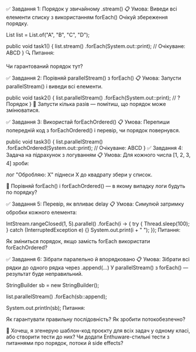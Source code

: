 
✅ Завдання 1: Порядок у звичайному .stream()
📋 Умова:
Виведи всі елементи списку з використанням forEach()
Очікуй збереження порядку.

List<String> list = List.of("A", "B", "C", "D");

public void task1() {
list.stream()
.forEach(System.out::print); // Очікуване: ABCD
}
🔍 Питання:

Чи гарантований порядок тут?

✅ Завдання 2: Порівняй parallelStream() з forEach()
📋 Умова:
Запусти parallelStream() і виведи всі елементи.

public void task2() {
list.parallelStream()
.forEach(System.out::print); // ? Порядок
}
🧠 Запусти кілька разів — помітиш, 
що порядок може змінюватися.

✅ Завдання 3: Використай forEachOrdered()
📋 Умова:
Перепиши попередній код з forEachOrdered()
і перевір, чи порядок повернувся.

public void task3() {
list.parallelStream()
.forEachOrdered(System.out::print); // 
Очікуване: ABCD
}
✅ Завдання 4: Задача на підрахунок з логуванням
📋 Умова:
Для кожного числа [1, 2, 3, 4] зроби:

лог "Обробляю: X"
піднеси X до квадрату
збери у список.

🧠 Порівняй forEach() і forEachOrdered() — 
в якому випадку логи будуть по порядку?

✅ Завдання 5: Перевір, як впливає delay
📋 Умова:
Симулюй затримку обробки кожного елемента:

IntStream.rangeClosed(1, 5).parallel()
.forEach(i -> {
try {
Thread.sleep(100);
} catch (InterruptedException e) {}
System.out.print(i + " ");
});
Питання:

Як зміниться порядок, якщо замість 
forEach використати forEachOrdered?

✅ Завдання 6: Зібрати паралельно 
й впорядковано
📋 Умова:
Зібрати всі рядки до одного рядка 
через .append(...)
У parallelStream() з forEach() — 
результат буде неправильний.

StringBuilder sb = new StringBuilder();

list.parallelStream()
.forEach(sb::append);

System.out.println(sb);
Питання:

Як гарантувати правильну послідовність? 
Як зробити потокобезпечно?

💬 Хочеш, я згенерую шаблон-код проєкту 
для всіх задач у одному класі, або створити 
тести до них? 
Чи додати Enthuware-стильні 
тести з питаннями про порядок, потоки 
й side effects?